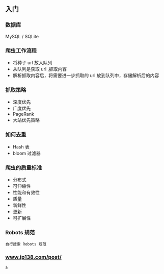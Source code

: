 ## 入门
### 数据库
MySQL / SQLite
### 爬虫工作流程
- 将种子 url 放入队列
- 从队列是获取 url ,抓取内容
- 解析抓取内容后，将需要进一步抓取的 url 放到队列中，存储解析后的内容
### 抓取策略 
- 深度优先
- 广度优先
- PageRank
- 大站优先策略
### 如何去重
- Hash 表
- bloom 过滤器
### 爬虫的质量标准
- 分布式
- 可伸缩性
- 性能和有效性
- 质量
- 新鲜性
- 更新
- 可扩展性
### Robots 规范
    自行搜索 Robots 规范
### www.ip138.com/post/
    a